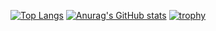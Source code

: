 [![Top Langs](https://github-readme-stats.vercel.app/api/top-langs/?username=naoya0117&&show_icons=true
)](https://github.com/anuraghazra/github-readme-stats)
[![Anurag's GitHub stats](https://github-readme-stats.vercel.app/api?username=naoya0117&&show_icons=true)](https://github.com/anuraghazra/github-readme-stats)
[![trophy](https://github-profile-trophy.vercel.app/?username=naoya0117&column=7)](https://github.com/ryo-ma/github-profile-trophy)

